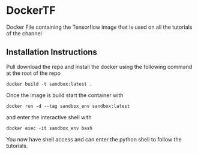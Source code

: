 # DockerTF
Docker File containing the Tensorflow image that is used on all the tutorials of the channel


## Installation Instructions

Pull download the repo and install the docker using the following command at the root of the repo


`docker build -t sandbox:latest .`

Once the image is build start the container with

`docker run -d --tag sandbox_env sandbox:latest`

and enter the interactive shell with

`docker exec -it sandbox_env bash`

You now have shell access and can enter the python shell to follow the tutorials.